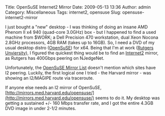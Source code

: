 Title: OpenSuSE Internet2 Mirror
Date: 2009-05-13 13:36
Author: admin
Category: Miscellaneous
Tags: internet2, opensuse
Slug: opensuse-internet2-mirror

I just bought a "new" desktop - I was thinking of doing an insane AMD
Phenom II x4 940 (quad-core 3.0GHz) box - but I happened to find a used
machine from $WORK; a Dell Precision 470 workstation, dual Xeon Nocona
2.8GHz processors, 4GB RAM (takes up to 16GB). So, I need a DVD of my
usual desktop distro ([OpenSuSE](http://www.opensuse.org)) for x64.
Being that I'm at work ([Rutgers Unviersity](http://www.rutgers.edu)), I
figured the quickest thing would be to find an
[Internet2](http://en.wikipedia.org/wiki/Internet2) mirror, as Rutgers
has 400Gbps peering on NJedgeNet.

Unfortunately, the [OpenSuSE Mirror
List](http://mirrors.opensuse.org/list/11.1.html) doesn't mention which
sites have I2 peering. Luckily, the first logical one I tried - the
Harvard mirror - was showing an I2/MAGIPE route via traceroute.

If anyone else needs an I2 mirror of OpenSuSE,
[http://mirrors.med.harvard.edu/opensuse/](http://mirrors.med.harvard.edu/opensuse/)
seems to do it. My desktop was getting a sustained +/- 160 Mbps transfer
rate, and I got the entire 4.3GB DVD image in under 2-1/2 minutes.
